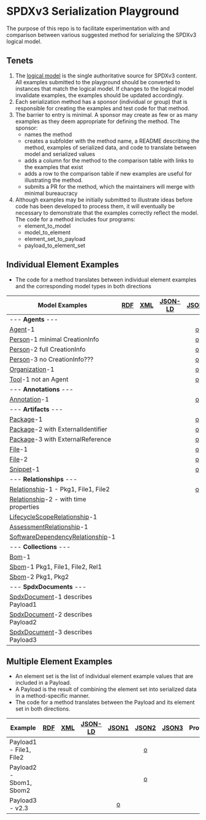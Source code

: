 # SPDXv3 Serialization Playground

The purpose of this repo is to facilitate experimentation with and comparison between various suggested method for serializing the SPDXv3 logical model.

## Tenets
1. The [logical model](https://github.com/spdx/spdx-3-model/tree/main/model) is the single authoritative source for SPDXv3 content.
All examples submitted to the playground should be converted to instances that match the logical model.
If changes to the logical model invalidate examples, the examples should be updated accordingly.
2. Each serialization method has a sponsor (individual or group) that is responsible for creating the examples and test code for that method.
3. The barrier to entry is minimal. A sponsor may create as few or as many examples as they deem appropriate for defining the method.
The sponsor:
    * names the method
    * creates a subfolder with the method name, a README describing the method, examples of serialized data, and code to translate between model and serialized values
    * adds a column for the method to the comparison table with links to the examples that exist
    * adds a row to the comparison table if new examples are useful for illustrating the method.
    * submits a PR for the method, which the maintainers will merge with minimal bureaucracy
4. Although examples may be initially submitted to illustrate ideas before code has been developed to process them, it will
eventually be necessary to demonstrate that the examples correctly reflect the model.
The code for a method includes four programs:
    * element_to_model
    * model_to_element
    * element_set_to_payload
    * payload_to_element_set

## Individual Element Examples
* The code for a method translates between individual element examples and the corresponding model types in both directions

| Model Examples                                       | [RDF](rdf/README.md) | [XML](xml/README.md) | [JSON-LD](jsonld/README.md) |        [JSON1](json1/README.md)        |        [JSON2](json2/README.md)         | [JSON3](json3/README.md) | Protobuf | CBOR | YAML | [Text1](text1/README.md) |
|------------------------------------------------------|:--------------------:|----------------------|-----------------------------|:--------------------------------------:|:---------------------------------------:|--------------------------|----------|:----:|------|:------------------------:|
| --- **Agents** ---                                   |                      |                      |                             |                                        |                                         |                          |          |      |      |                          |
| [Agent](logical/agent.json)-1                        |                      |                      |                             |    [o](json1/examples/agent1.json)     |     [o](json2/examples/agent1.json)     |                          |          |      |      |                          |
| [Person](logical/person.json)-1 minimal CreationInfo |                      |                      |                             |    [o](json1/examples/person1.json)    |    [o](json2/examples/person1.json)     |                          |          |      |      |                          |
| [Person](logical/person.json)-2 full CreationInfo    |                      |                      |                             |    [o](json1/examples/person2.json)    |    [o](json2/examples/person2.json)     |                          |          |      |      |                          |
| [Person](logical/person.json)-3 no CreationInfo???   |                      |                      |                             |    [o](json1/examples/person3.json)    |    [o](json2/examples/person3.json)     |                          |          |      |      |                          |
| [Organization](logical/organization.json)-1          |                      |                      |                             |     [o](json1/examples/org1.json)      |      [o](json2/examples/org1.json)      |                          |          |      |      |                          |
| [Tool](logical/tool.json)-1 not an Agent             |                      |                      |                             |     [o](json2/examples/tool1.json)     |     [o](json2/examples/tool1.json)      |                          |          |      |      |                          |
| --- **Annotations** ---                              |                      |                      |                             |                                        |                                         |                          |          |      |      |                          |
| [Annotation](logical/annotation.json)-1              |                      |                      |                             |  [o](json1/examples/annotation1.json)  |  [o](json2/examples/annotation1.json)   |                          |          |      |      |                          |
| --- **Artifacts** ---                                |                      |                      |                             |                                        |                                         |                          |          |      |      |                          |
| [Package]()-1                                        |                      |                      |                             |   [o](json1/examples/package1.json)    |    [o](json2/examples/package1.json)    |                          |          |      |      |                          |
| [Package]()-2 with ExternalIdentifier                |                      |                      |                             |   [o](json1/examples/package2.json)    |                                         |                          |          |      |      |                          |
| [Package]()-3 with ExternalReference                 |                      |                      |                             |   [o](json1/examples/package3.json)    |                                         |                          |          |      |      |                          |
| [File]()-1                                           |                      |                      |                             |     [o](json1/examples/file1.json)     |     [o](json2/examples/file1.json)      |                          |          |      |      |                          |
| [File]()-2                                           |                      |                      |                             |     [o](json1/examples/file2.json)     |     [o](json2/examples/file2.json)      |                          |          |      |      |                          |
| [Snippet]()-1                                        |                      |                      |                             |   [o](json1/examples/snippet1.json)    |                                         |                          |          |      |      |                          |
| --- **Relationships** ---                            |                      |                      |                             |                                        |                                         |                          |          |      |      |                          |
| [Relationship]()-1 - Pkg1, File1, File2              |                      |                      |                             | [o](json1/examples/relationship1.json) |                                         |                          |          |      |      |                          |
| [Relationship]()-2 - with time properties            |                      |                      |                             |                                        |                                         |                          |          |      |      |                          |
| [LifecycleScopeRelationship]()-1                     |                      |                      |                             |                                        |                                         |                          |          |      |      |                          |
| [AssessmentRelationship]()-1                         |                      |                      |                             |                                        |                                         |                          |          |      |      |                          |
| [SoftwareDependencyRelationship]()-1                 |                      |                      |                             |                                        |                                         |                          |          |      |      |                          |
| --- **Collections** ---                              |                      |                      |                             |                                        |                                         |                          |          |      |      |                          |
| [Bom]()-1                                            |                      |                      |                             |                                        |                                         |                          |          |      |      |                          |
| [Sbom]()-1 Pkg1, File1, File2, Rel1                  |                      |                      |                             |                                        |     [o](json2/examples/sbom1.json)      |                          |          |      |      |                          |
| [Sbom]()-2 Pkg1, Pkg2                                |                      |                      |                             |                                        |     [o](json2/examples/sbom1.json)      |                          |          |      |      |                          |
| --- **SpdxDocuments** ---                            |                      |                      |                             |                                        |                                         |                          |          |      |      |                          |
| [SpdxDocument]()-1 describes Payload1                |                      |                      |                             |                                        | [o](json2/examples/spdx_document1.json) |                          |          |      |      |                          |
| [SpdxDocument]()-2 describes Payload2                |                      |                      |                             |                                        | [o](json2/examples/spdx_document2.json) |                          |          |      |      |                          |
| [SpdxDocument]()-3 describes Payload3                |                      |                      |                             |                                        | [o](json2/examples/spdx_document3.json) |                          |          |      |      |                          |

## Multiple Element Examples
* An element set is the list of individual element example values that are included in a Payload.  
* A Payload is the result of combining the element set into serialized data in a method-specific manner.
* The code for a method translates between the Payload and its element set in both directions. 

| Example                 | [RDF](rdf/README.md) | [XML](xml/README.md) | [JSON-LD](jsonld/README.md) |       [JSON1](json_ld/README.md)       |        [JSON2](json1/README.md)        | [JSON3](json2/README.md) | Protobuf | CBOR | YAML | [Text1](text1/README.md) |
|-------------------------|:--------------------:|----------------------|-----------------------------|:--------------------------------------:|:--------------------------------------:|--------------------------|----------|:----:|------|:------------------------:|
| Payload1 - File1, File2 |                      |                      |                             |                                        | [o](json2/examples/spdx_payload1.json) |                          |          |      |      |                          |
| Payload2 - Sbom1, Sbom2 |                      |                      |                             |                                        | [o](json2/examples/spdx_payload2.json) |                          |          |      |      |                          |
| Payload3 - v2.3         |                      |                      |                             | [o](json1/examples/spdx_payload3.json) |                                        |                          |          |      |      |                          |

